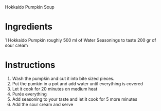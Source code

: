 Hokkaido Pumpkin Soup

# Ingredients

1 Hokkaido Pumpkin
roughly 500 ml of Water
Seasonings to taste
200 gr of sour cream

# Instructions

1. Wash the pumpkin and cut it into bite sized pieces.
2. Put the pumkin in a pot and add water until everything is covered
3. Let it cook for 20 minutes on medium heat
4. Purée everything
5. Add seasoning to your taste and let it cook for 5 more minutes
6. Add the sour cream and serve
